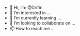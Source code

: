 - 👋 Hi, I’m @Drifin
- 👀 I’m interested in ...
- 🌱 I’m currently learning ...
- 💞️ I’m looking to collaborate on ...
- 📫 How to reach me ...

<!---
Drifin/Drifin is a ✨ special ✨ repository because its `README.md` (this file) appears on your GitHub profile.
You can click the Preview link to take a look at your changes.
--->
